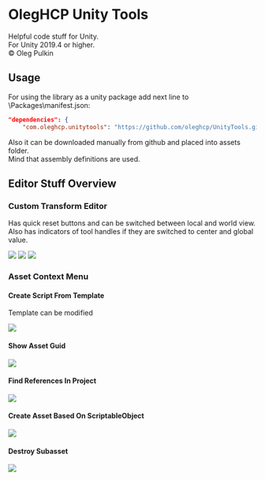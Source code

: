# OlegHCP Unity Tools

Helpful code stuff for Unity.  
For Unity 2019.4 or higher.  
© Oleg Pulkin

## Usage

For using the library as a unity package add next line to \Packages\manifest.json:

```json
"dependencies": {
    "com.oleghcp.unitytools": "https://github.com/oleghcp/UnityTools.git",
```

Also it can be downloaded manually from github and placed into assets folder.  
Mind that assembly definitions are used.

## Editor Stuff Overview

### Custom Transform Editor

Has quick reset buttons and can be switched between local and world view.  
Also has indicators of tool handles if they are switched to center and global value.

![](https://raw.githubusercontent.com/oleghcp/UnityTools/workflow/corrections/_images/Transform1.png)
![](https://raw.githubusercontent.com/oleghcp/UnityTools/workflow/corrections/_images/Transform2.png)
![](https://raw.githubusercontent.com/oleghcp/UnityTools/workflow/corrections/_images/Transform3.png)

### Asset Context Menu

#### Create Script From Template

Template can be modified

![](https://raw.githubusercontent.com/oleghcp/UnityTools/workflow/corrections/_images/CreateScriptFromTemplate.png)

#### Show Asset Guid

![](https://raw.githubusercontent.com/oleghcp/UnityTools/workflow/corrections/_images/ShowAssetGuid.png)

#### Find References In Project

![](https://raw.githubusercontent.com/oleghcp/UnityTools/workflow/corrections/_images/FindReferencesInProject.png)

#### Create Asset Based On ScriptableObject

![](https://raw.githubusercontent.com/oleghcp/UnityTools/workflow/corrections/_images/CreateAsset1.png)

#### Destroy Subasset

![](https://raw.githubusercontent.com/oleghcp/UnityTools/workflow/corrections/_images/DestroySubasset.png)